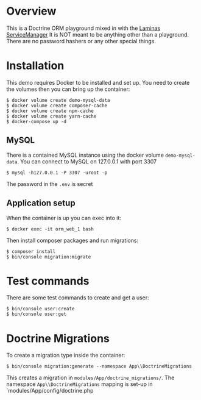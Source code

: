 # Overview
This is a Doctrine ORM playground mixed in with the [Laminas ServiceManager](https://docs.laminas.dev/laminas-servicemanager)
It is NOT meant to be anything other than a playground. There are no password hashers or any other special things.

# Installation
This demo requires Docker to be installed and set up. You need to create the volumes then you can bring up the container:
```shell script
$ docker volume create demo-mysql-data
$ docker volume create composer-cache
$ docker volume create npm-cache
$ docker volume create yarn-cache
$ docker-compose up -d
```

## MySQL
There is a contained MySQL instance using the docker volume `demo-mysql-data`.
You can connect to MySQL on 127.0.0.1 with port 3307
```shell script
$ mysql -h127.0.0.1 -P 3307 -uroot -p
```
The password in the `.env` is secret

## Application setup
When the container is up you can exec into it:
```shell script
$ docker exec -it orm_web_1 bash
```

Then install composer packages and run migrations:
```shell script
$ composer install
$ bin/console migration:migrate
```

# Test commands
There are some test commands to create and get a user:
```shell script
$ bin/console user:create
$ bin/console user:get
```

# Doctrine Migrations
To create a migration type inside the container:
```shell script
$ bin/console migration:generate --namespace App\\DoctrineMigrations
```

This creates a migration in `modules/App/doctrine_migrations/`.
The namespace `App\\DoctrineMigrations` mapping is set-up in `modules/App/config/doctrine.php 
